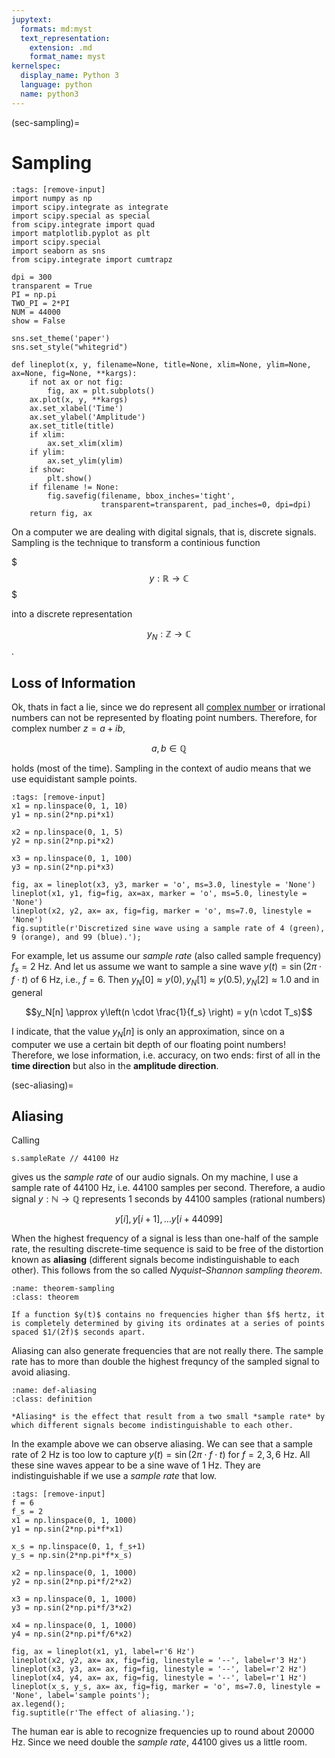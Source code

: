 ```yaml
---
jupytext:
  formats: md:myst
  text_representation:
    extension: .md
    format_name: myst
kernelspec:
  display_name: Python 3
  language: python
  name: python3
---
```


(sec-sampling)=
# Sampling

```{code-cell} python3
:tags: [remove-input]
import numpy as np
import scipy.integrate as integrate
import scipy.special as special
from scipy.integrate import quad
import matplotlib.pyplot as plt
import scipy.special
import seaborn as sns
from scipy.integrate import cumtrapz

dpi = 300
transparent = True
PI = np.pi
TWO_PI = 2*PI
NUM = 44000
show = False

sns.set_theme('paper')
sns.set_style("whitegrid")

def lineplot(x, y, filename=None, title=None, xlim=None, ylim=None, ax=None, fig=None, **kargs):
    if not ax or not fig:
        fig, ax = plt.subplots()
    ax.plot(x, y, **kargs)
    ax.set_xlabel('Time')
    ax.set_ylabel('Amplitude')
    ax.set_title(title)
    if xlim:
        ax.set_xlim(xlim)
    if ylim:
        ax.set_ylim(ylim)
    if show:
        plt.show()
    if filename != None:
        fig.savefig(filename, bbox_inches='tight',
                    transparent=transparent, pad_inches=0, dpi=dpi)
    return fig, ax
```

On a computer we are dealing with digital signals, that is, discrete signals.
Sampling is the technique to transform a continious function 

$$$y: \mathbb{R} \rightarrow \mathbb{C}$$$

into a discrete representation 

$$y_N: \mathbb{Z} \rightarrow \mathbb{C}$$.

## Loss of Information

Ok, thats in fact a lie, since we do represent all [complex number](sec-complex-numbers) or irrational numbers can not be represented by floating point numbers.
Therefore, for complex number $z = a + ib$,

$$a, b \in \mathbb{Q}$$

holds (most of the time).
Sampling in the context of audio means that we use equidistant sample points.

```{code-cell} python3
:tags: [remove-input]
x1 = np.linspace(0, 1, 10)
y1 = np.sin(2*np.pi*x1)

x2 = np.linspace(0, 1, 5)
y2 = np.sin(2*np.pi*x2)

x3 = np.linspace(0, 1, 100)
y3 = np.sin(2*np.pi*x3)

fig, ax = lineplot(x3, y3, marker = 'o', ms=3.0, linestyle = 'None')
lineplot(x1, y1, fig=fig, ax=ax, marker = 'o', ms=5.0, linestyle = 'None')
lineplot(x2, y2, ax= ax, fig=fig, marker = 'o', ms=7.0, linestyle = 'None')
fig.suptitle(r'Discretized sine wave using a sample rate of 4 (green), 9 (orange), and 99 (blue).');
```

For example, let us assume our *sample rate* (also called sample frequency) $f_s = 2$ Hz.
And let us assume we want to sample a sine wave $y(t) = \sin(2\pi \cdot f \cdot t)$ of 6 Hz, i.e., $f = 6$.
Then $y_N[0] \approx y(0), y_N[1] \approx y(0.5), y_N[2] \approx 1.0$ and in general

$$y_N[n] \approx y\left(n \cdot \frac{1}{f_s} \right) = y(n \cdot T_s)$$

I indicate, that the value $y_N[n]$ is only an approximation, since on a computer we use a certain bit depth of our floating point numbers!
Therefore, we lose information, i.e. accuracy, on two ends:
first of all in the **time direction** but also in the **amplitude direction**.

(sec-aliasing)=
## Aliasing

Calling 

```isc
s.sampleRate // 44100 Hz
```

gives us the *sample rate* of our audio signals.
On my machine, I use a sample rate of 44100 Hz, i.e. 44100 samples per second.
Therefore, a audio signal $y: \mathbb{N} \rightarrow \mathbb{Q}$ represents 1 seconds by 44100 samples (rational numbers)

$$y[i], y[i+1], \ldots y[i+44099]$$

When the highest frequency of a signal is less than one-half of the sample rate, the resulting discrete-time sequence is said to be free of the distortion known as **aliasing** (different signals become indistinguishable to each other).
This follows from the so called *Nyquist–Shannon sampling theorem*.

````{admonition} Nyquist–Shannon Sampling Theorem
:name: theorem-sampling
:class: theorem

If a function $y(t)$ contains no frequencies higher than $f$ hertz, it is completely determined by giving its ordinates at a series of points spaced $1/(2f)$ seconds apart.
````

Aliasing can also generate frequencies that are not really there.
The sample rate has to more than double the highest frequncy of the sampled signal to avoid aliasing.

````{admonition} Aliasing
:name: def-aliasing
:class: definition

*Aliasing* is the effect that result from a two small *sample rate* by which different signals become indistinguishable to each other.
````

In the example above we can observe aliasing.
We can see that a sample rate of 2 Hz is too low to capture $y(t) = \sin(2\pi \cdot f \cdot t)$ for $f = 2, 3, 6$ Hz.
All these sine waves appear to be a sine wave of 1 Hz.
They are indistinguishable if we use a *sample rate* that low.

```{code-cell} python3
:tags: [remove-input]
f = 6
f_s = 2
x1 = np.linspace(0, 1, 1000)
y1 = np.sin(2*np.pi*f*x1)

x_s = np.linspace(0, 1, f_s+1)
y_s = np.sin(2*np.pi*f*x_s)

x2 = np.linspace(0, 1, 1000)
y2 = np.sin(2*np.pi*f/2*x2)

x3 = np.linspace(0, 1, 1000)
y3 = np.sin(2*np.pi*f/3*x2)

x4 = np.linspace(0, 1, 1000)
y4 = np.sin(2*np.pi*f/6*x2)

fig, ax = lineplot(x1, y1, label=r'6 Hz')
lineplot(x2, y2, ax= ax, fig=fig, linestyle = '--', label=r'3 Hz')
lineplot(x3, y3, ax= ax, fig=fig, linestyle = '--', label=r'2 Hz')
lineplot(x4, y4, ax= ax, fig=fig, linestyle = '--', label=r'1 Hz')
lineplot(x_s, y_s, ax= ax, fig=fig, marker = 'o', ms=7.0, linestyle = 'None', label='sample points');
ax.legend();
fig.suptitle(r'The effect of aliasing.');
```

The human ear is able to recognize frequencies up to round about 20000 Hz.
Since we need double the *sample rate*, 44100 gives us a little room. 